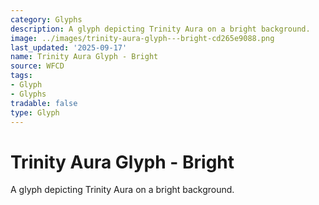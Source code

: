 ```yaml
---
category: Glyphs
description: A glyph depicting Trinity Aura on a bright background.
image: ../images/trinity-aura-glyph---bright-cd265e9088.png
last_updated: '2025-09-17'
name: Trinity Aura Glyph - Bright
source: WFCD
tags:
- Glyph
- Glyphs
tradable: false
type: Glyph
---
```


# Trinity Aura Glyph - Bright

A glyph depicting Trinity Aura on a bright background.

